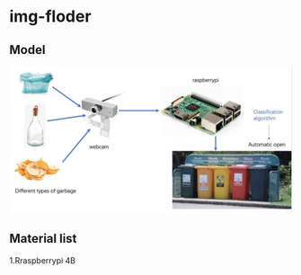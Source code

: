 # img-floder
## Model


![image](https://github.com/Yuyangovo/img-floder/blob/main/intro2.jpg)

## Material list

1.Rraspberrypi 4B

